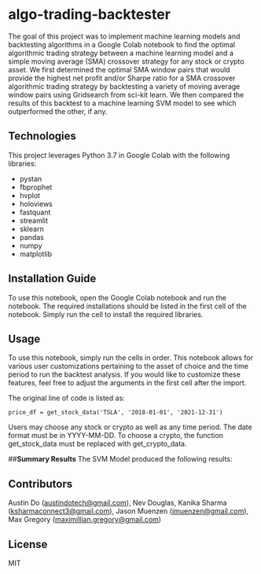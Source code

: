 # algo-trading-backtester

The goal of this project was to implement machine learning models and backtesting algorithms in a Google Colab notebook to find the optimal algorithmic trading strategy between a machine learning model and a simple moving average (SMA) crossover strategy for any stock or crypto asset. We first determined the optimal SMA window pairs that would provide the highest net profit and/or Sharpe ratio for a SMA crossover algorithmic trading strategy by backtesting a variety of moving average window pairs using Gridsearch from sci-kit learn. We then compared the results of this backtest to a machine learning SVM model to see which outperformed the other, if any.

## Technologies

This project leverages Python 3.7 in Google Colab with the following libraries:
- pystan
- fbprophet
- hvplot
- holoviews
- fastquant
- streamlit
- sklearn
- pandas
- numpy
- matplotlib

## Installation Guide

To use this notebook, open the Google Colab notebook and run the notebook. The required installations should be listed in the first cell of the notebook. Simply run the cell to install the required libraries.

## Usage

To use this notebook, simply run the cells in order. This notebook allows for various user customizations pertaining to the asset of choice and the time period to run the backtest analysis. If you would like to customize these features, feel free to adjust the arguments in the first cell after the import.

The original line of code is listed as:

```
price_df = get_stock_data('TSLA', '2018-01-01', '2021-12-31')
```

Users may choose any stock or crypto as well as any time period. The date format must be in YYYY-MM-DD. To choose a crypto, the function get_stock_data must be replaced with get_crypto_data.

##**Summary Results**
The SVM Model produced the following results:



## Contributors
Austin Do (austindotech@gmail.com), Nev Douglas, Kanika Sharma (ksharmaconnect3@gmail.com), Jason Muenzen (jmuenzen@gmail.com), Max Gregory (maximillian.gregory@gmail.com)


## License

MIT
